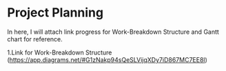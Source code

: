# Project Planning
In here, I will attach link progress for Work-Breakdown Structure and Gantt chart for reference.

1.Link for Work-Breakdown Structure (https://app.diagrams.net/#G1zNakp94sQeSLVijqXDy7iD867MC7EE8l)
